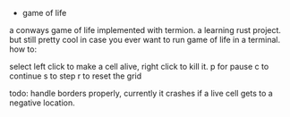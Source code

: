 * game of life

a conways game of life implemented with termion.
a learning rust project.
but still pretty cool in case you ever want to run game of life in a terminal.
how to:

select left click to make a cell alive, right click to kill it.
p for pause
c to continue
s to step
r to reset the grid

todo:
handle borders properly, currently it crashes if a live cell gets to a negative location.
